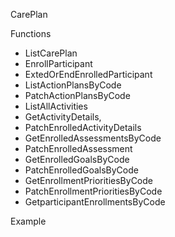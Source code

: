 CarePlan

Functions 
- ListCarePlan
- EnrollParticipant 
- ExtedOrEndEnrolledParticipant
- ListActionPlansByCode
- PatchActionPlansByCode
- ListAllActivities
- GetActivityDetails, 
- PatchEnrolledActivityDetails
- GetEnrolledAssessmentsByCode
- PatchEnrolledAssessment
- GetEnrolledGoalsByCode
- PatchEnrolledGoalsByCode
- GetEnrollmentPrioritiesByCode
- PatchEnrollmentPrioritiesByCode
- GetparticipantEnrollmentsByCode



Example

